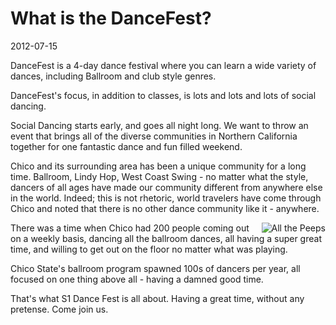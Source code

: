 # What is the DanceFest?
2012-07-15

DanceFest is a 4-day dance festival where you can learn a wide variety of dances, including Ballroom and club style genres.

DanceFest's focus, in addition to classes, is lots and lots and lots of social dancing.  

Social Dancing starts early, and goes all night long. We want to throw an event that brings all of the diverse communities in Northern California together for one fantastic dance and fun filled weekend.  

Chico and its surrounding area has been a unique community for a long time.  Ballroom, Lindy Hop, West Coast Swing - no matter what the style, dancers of all ages have made our community different from anywhere else in the world.  Indeed; this is not rhetoric, world travelers have come through Chico and noted that there is no other dance community like it - anywhere.

<img src="/images/articles/what-is-dancefest/back-in-the-dizzle.jpg" style="float: right" title="All the Peeps" />
There was a time when Chico had 200 people coming out on a weekly basis, dancing all the ballroom dances, all having a super great time, and willing to get out on the floor no matter what was playing.

Chico State's ballroom program spawned 100s of dancers per year, all focused on one thing above all - having a damned good time.

That's what S1 Dance Fest is all about.  Having a great time, without any pretense.  Come join us.